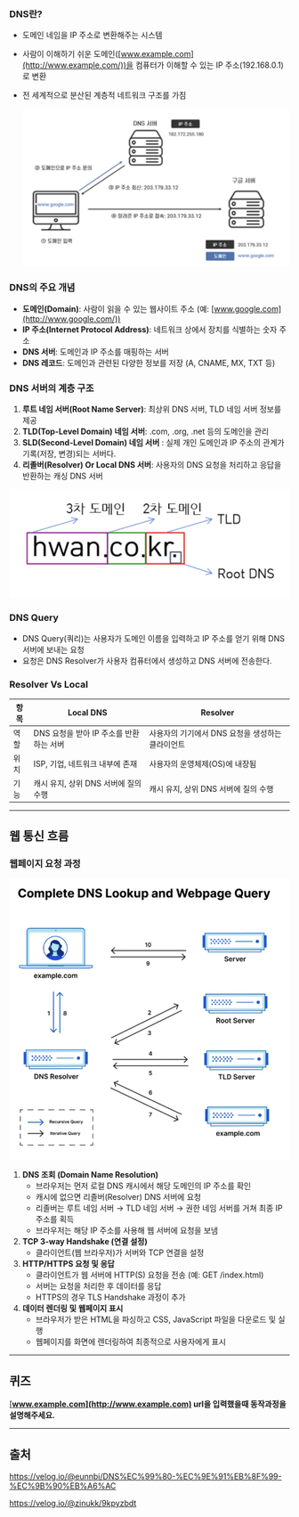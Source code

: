 ### DNS란?

- 도메인 네임을 IP 주소로 변환해주는 시스템
- 사람이 이해하기 쉬운 도메인([www.example.com](http://www.example.com/))을 컴퓨터가 이해할 수 있는 IP 주소(192.168.0.1)로 변환
- 전 세계적으로 분산된 계층적 네트워크 구조를 가짐

  ![1.png](./img/05_network_dns_web_flow/1.png)


### DNS의 주요 개념

- **도메인(Domain)**: 사람이 읽을 수 있는 웹사이트 주소 (예: [www.google.com](http://www.google.com/))
- **IP 주소(Internet Protocol Address)**: 네트워크 상에서 장치를 식별하는 숫자 주소
- **DNS 서버**: 도메인과 IP 주소를 매핑하는 서버
- **DNS 레코드**: 도메인과 관련된 다양한 정보를 저장 (A, CNAME, MX, TXT 등)

### DNS 서버의 계층 구조

1. **루트 네임 서버(Root Name Server)**: 최상위 DNS 서버, TLD 네임 서버 정보를 제공
2. **TLD(Top-Level Domain) 네임 서버**: .com, .org, .net 등의 도메인을 관리
3. **SLD(Second-Level Domain) 네임 서버** : 실제 개인 도메인과 IP 주소의 관계가 기록(저장, 변경)되는 서버다.
4. **리졸버(Resolver) Or Local DNS 서버**: 사용자의 DNS 요청을 처리하고 응답을 반환하는 캐싱 DNS 서버

![2.png](./img/05_network_dns_web_flow/2.png)

### **DNS Query**

- DNS Query(쿼리)는 사용자가 도메인 이름을 입력하고 IP 주소를 얻기 위해 DNS 서버에 보내는 요청
- 요청은 DNS Resolver가 사용자 컴퓨터에서 생성하고 DNS 서버에 전송한다.

### Resolver Vs Local

| 항목 | Local DNS | Resolver |
| --- | --- | --- |
| 역할 | DNS 요청을 받아 IP 주소를 반환하는 서버 | 사용자의 기기에서 DNS 요청을 생성하는 클라이언트 |
| 위치 | ISP, 기업, 네트워크 내부에 존재 | 사용자의 운영체제(OS)에 내장됨 |
| 기능 | 캐시 유지, 상위 DNS 서버에 질의 수행 | 캐시 유지, 상위 DNS 서버에 질의 수행 |

---

## 웹 통신 흐름

### 웹페이지 요청 과정

![3.png](./img/05_network_dns_web_flow/3.png)

1. **DNS 조회 (Domain Name Resolution)**
    - 브라우저는 먼저 로컬 DNS 캐시에서 해당 도메인의 IP 주소를 확인
    - 캐시에 없으면 리졸버(Resolver) DNS 서버에 요청
    - 리졸버는 루트 네임 서버 → TLD 네임 서버 → 권한 네임 서버를 거쳐 최종 IP 주소를 획득
    - 브라우저는 해당 IP 주소를 사용해 웹 서버에 요청을 보냄
2. **TCP 3-way Handshake (연결 설정)**
    - 클라이언트(웹 브라우저)가 서버와 TCP 연결을 설정
3. **HTTP/HTTPS 요청 및 응답**
    - 클라이언트가 웹 서버에 HTTP(S) 요청을 전송 (예: GET /index.html)
    - 서버는 요청을 처리한 후 데이터를 응답
    - HTTPS의 경우 TLS Handshake 과정이 추가
4. **데이터 렌더링 및 웹페이지 표시**
    - 브라우저가 받은 HTML을 파싱하고 CSS, JavaScript 파일을 다운로드 및 실행
    - 웹페이지를 화면에 렌더링하여 최종적으로 사용자에게 표시

---

## 퀴즈

[**www.example.com](http://www.example.com) url을 입력했을때 동작과정을 설명해주세요.**

---

## 출처

https://velog.io/@eunnbi/DNS%EC%99%80-%EC%9E%91%EB%8F%99-%EC%9B%90%EB%A6%AC

https://velog.io/@zinukk/9kpyzbdt